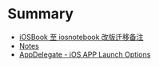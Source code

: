# Summary

* [iOSBook 至 iosnotebook 改版迁移备注](chapter1.md)
* [Notes]()
 * [AppDelegate - iOS APP Launch Options](Notes/Note0000120151218.md)